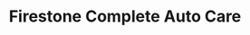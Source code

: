 ---
title: "Firestone Complete Auto Care"
url: /downey/firestone-complete-auto-care/
shop: Autowerkstatt
---
